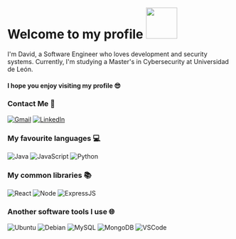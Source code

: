 # Welcome to my profile <img src="https://media3.giphy.com/media/v1.Y2lkPTc5MGI3NjExMmhteHQ0ZG5ianMya2NhbWg5NDl5eXJvYzNrazk2ZG9qcTdrMTVhOSZlcD12MV9pbnRlcm5hbF9naWZfYnlfaWQmY3Q9cw/69bK4OX5RcklWMM69Z/giphy.webp" width="70">

I'm David, a Software Engineer who loves development and security systems. Currently, I'm studying a Master's in Cybersecurity at Universidad de León.

#### I hope you enjoy visiting my profile 😎

### Contact Me 📩
[![Gmail](https://img.shields.io/badge/Gmail-D14836?logo=gmail&logoColor=white)](mailto:dgarcd06@gmail.com)
[![LinkedIn](https://img.shields.io/badge/linkedin-%230077B5.svg?logo=linkedin&logoColor=white)](https://www.linkedin.com/in/david-garc%C3%ADa-d%C3%ADez-6582b324b/)

### My favourite languages 💻
![Java](https://img.shields.io/badge/Java-ED8B00?&logo=openjdk&logoColor=white) ![JavaScript](https://shields.io/badge/JavaScript-F7DF1E?logo=JavaScript&logoColor=000) ![Python](https://img.shields.io/badge/python-3670A0?&logo=python&logoColor=ffdd54)

### My common libraries 📚
 ![React](https://shields.io/badge/react-black?logo=react) ![Node](https://img.shields.io/badge/Node.js-43853D.svg?logo=node.js&logoColor=white) ![ExpressJS](https://img.shields.io/badge/Express.js-404d59.svg?logoColor=white)

### Another software tools I use 🌐
![Ubuntu](https://img.shields.io/badge/Ubuntu-E95420?logo=ubuntu&logoColor=white) ![Debian](https://img.shields.io/badge/debian-red?&logo=debian&logoColor=orange&color=darkred) ![MySQL](https://shields.io/badge/MySQL-lightgrey?logo=mysql&style=plastic&logoColor=white&labelColor=blue) ![MongoDB](https://img.shields.io/badge/-MongoDB-13aa52?logo=mongodb&logoColor=white) ![VSCode](https://img.shields.io/badge/Visual%20Studio%20Code-0078d7.svg?logo=visual-studio-code&logoColor=white)
